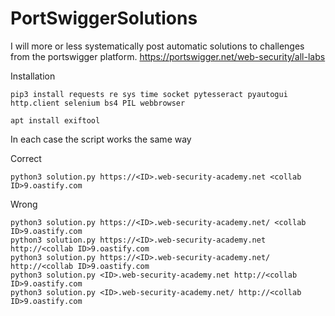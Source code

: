 # PortSwiggerSolutions
I will more or less systematically post automatic solutions to challenges from the portswigger platform.
https://portswigger.net/web-security/all-labs

Installation
```
pip3 install requests re sys time socket pytesseract pyautogui http.client selenium bs4 PIL webbrowser
```
```
apt install exiftool
```


In each case the script works the same way

Correct
```
python3 solution.py https://<ID>.web-security-academy.net <collab ID>9.oastify.com
```

Wrong
```
python3 solution.py https://<ID>.web-security-academy.net/ <collab ID>9.oastify.com
python3 solution.py https://<ID>.web-security-academy.net http://<collab ID>9.oastify.com
python3 solution.py https://<ID>.web-security-academy.net/ http://<collab ID>9.oastify.com
python3 solution.py <ID>.web-security-academy.net http://<collab ID>9.oastify.com
python3 solution.py <ID>.web-security-academy.net/ http://<collab ID>9.oastify.com
```
